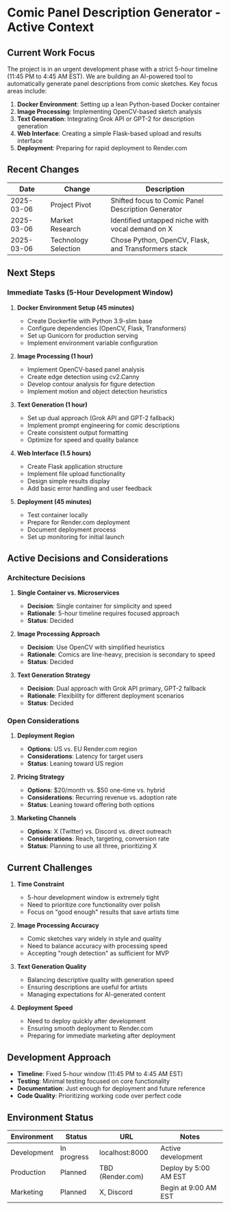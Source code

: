 # Comic Panel Description Generator - Active Context

## Current Work Focus

The project is in an urgent development phase with a strict 5-hour timeline (11:45 PM to 4:45 AM EST). We are building an AI-powered tool to automatically generate panel descriptions from comic sketches. Key focus areas include:

1. **Docker Environment**: Setting up a lean Python-based Docker container
2. **Image Processing**: Implementing OpenCV-based sketch analysis
3. **Text Generation**: Integrating Grok API or GPT-2 for description generation
4. **Web Interface**: Creating a simple Flask-based upload and results interface
5. **Deployment**: Preparing for rapid deployment to Render.com

## Recent Changes

| Date | Change | Description |
|------|--------|-------------|
| 2025-03-06 | Project Pivot | Shifted focus to Comic Panel Description Generator |
| 2025-03-06 | Market Research | Identified untapped niche with vocal demand on X |
| 2025-03-06 | Technology Selection | Chose Python, OpenCV, Flask, and Transformers stack |

## Next Steps

### Immediate Tasks (5-Hour Development Window)

1. **Docker Environment Setup (45 minutes)**
   - Create Dockerfile with Python 3.9-slim base
   - Configure dependencies (OpenCV, Flask, Transformers)
   - Set up Gunicorn for production serving
   - Implement environment variable configuration

2. **Image Processing (1 hour)**
   - Implement OpenCV-based panel analysis
   - Create edge detection using cv2.Canny
   - Develop contour analysis for figure detection
   - Implement motion and object detection heuristics

3. **Text Generation (1 hour)**
   - Set up dual approach (Grok API and GPT-2 fallback)
   - Implement prompt engineering for comic descriptions
   - Create consistent output formatting
   - Optimize for speed and quality balance

4. **Web Interface (1.5 hours)**
   - Create Flask application structure
   - Implement file upload functionality
   - Design simple results display
   - Add basic error handling and user feedback

5. **Deployment (45 minutes)**
   - Test container locally
   - Prepare for Render.com deployment
   - Document deployment process
   - Set up monitoring for initial launch

## Active Decisions and Considerations

### Architecture Decisions

1. **Single Container vs. Microservices**
   - **Decision**: Single container for simplicity and speed
   - **Rationale**: 5-hour timeline requires focused approach
   - **Status**: Decided

2. **Image Processing Approach**
   - **Decision**: Use OpenCV with simplified heuristics
   - **Rationale**: Comics are line-heavy, precision is secondary to speed
   - **Status**: Decided

3. **Text Generation Strategy**
   - **Decision**: Dual approach with Grok API primary, GPT-2 fallback
   - **Rationale**: Flexibility for different deployment scenarios
   - **Status**: Decided

### Open Considerations

1. **Deployment Region**
   - **Options**: US vs. EU Render.com region
   - **Considerations**: Latency for target users
   - **Status**: Leaning toward US region

2. **Pricing Strategy**
   - **Options**: $20/month vs. $50 one-time vs. hybrid
   - **Considerations**: Recurring revenue vs. adoption rate
   - **Status**: Leaning toward offering both options

3. **Marketing Channels**
   - **Options**: X (Twitter) vs. Discord vs. direct outreach
   - **Considerations**: Reach, targeting, conversion rate
   - **Status**: Planning to use all three, prioritizing X

## Current Challenges

1. **Time Constraint**
   - 5-hour development window is extremely tight
   - Need to prioritize core functionality over polish
   - Focus on "good enough" results that save artists time

2. **Image Processing Accuracy**
   - Comic sketches vary widely in style and quality
   - Need to balance accuracy with processing speed
   - Accepting "rough detection" as sufficient for MVP

3. **Text Generation Quality**
   - Balancing descriptive quality with generation speed
   - Ensuring descriptions are useful for artists
   - Managing expectations for AI-generated content

4. **Deployment Speed**
   - Need to deploy quickly after development
   - Ensuring smooth deployment to Render.com
   - Preparing for immediate marketing after deployment

## Development Approach

- **Timeline**: Fixed 5-hour window (11:45 PM to 4:45 AM EST)
- **Testing**: Minimal testing focused on core functionality
- **Documentation**: Just enough for deployment and future reference
- **Code Quality**: Prioritizing working code over perfect code

## Environment Status

| Environment | Status | URL | Notes |
|-------------|--------|-----|-------|
| Development | In progress | localhost:8000 | Active development |
| Production | Planned | TBD (Render.com) | Deploy by 5:00 AM EST |
| Marketing | Planned | X, Discord | Begin at 9:00 AM EST |
